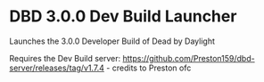 # DBD 3.0.0 Dev Build Launcher
 Launches the 3.0.0 Developer Build of Dead by Daylight
 
 Requires the Dev Build server: https://github.com/Preston159/dbd-server/releases/tag/v1.7.4 - credits to Preston ofc
 
